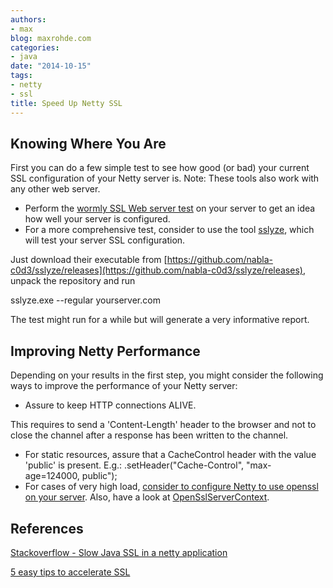 ```yaml
---
authors:
- max
blog: maxrohde.com
categories:
- java
date: "2014-10-15"
tags:
- netty
- ssl
title: Speed Up Netty SSL
---
```


## Knowing Where You Are

First you can do a few simple test to see how good (or bad) your current SSL configuration of your Netty server is. Note: These tools also work with any other web server.

- Perform the [wormly SSL Web server test](https://www.wormly.com/test_ssl) on your server to get an idea how well your server is configured.
- For a more comprehensive test, consider to use the tool [sslyze](https://github.com/nabla-c0d3/sslyze), which will test your server SSL configuration.

Just download their executable from [https://github.com/nabla-c0d3/sslyze/releases](https://github.com/nabla-c0d3/sslyze/releases), unpack the repository and run

sslyze.exe --regular yourserver.com

The test might run for a while but will generate a very informative report.

## Improving Netty Performance

Depending on your results in the first step, you might consider the following ways to improve the performance of your Netty server:

- Assure to keep HTTP connections ALIVE.

This requires to send a 'Content-Length' header to the browser and not to close the channel after a response has been written to the channel.

- For static resources, assure that a CacheControl header with the value 'public' is present. E.g.: .setHeader("Cache-Control", "max-age=124000, public");
- For cases of very high load, [consider to configure Netty to use openssl on your server](https://5f5.org/ruminations/netty-meets-openssl.html). Also, have a look at [OpenSslServerContext](http://netty.io/4.0/api/io/netty/handler/ssl/OpenSslServerContext.html).

## References

[Stackoverflow - Slow Java SSL in a netty application](http://stackoverflow.com/questions/12922055/slow-java-ssl-in-a-netty-application)

[5 easy tips to accelerate SSL](http://unhandledexpression.com/2013/01/25/5-easy-tips-to-accelerate-ssl/)